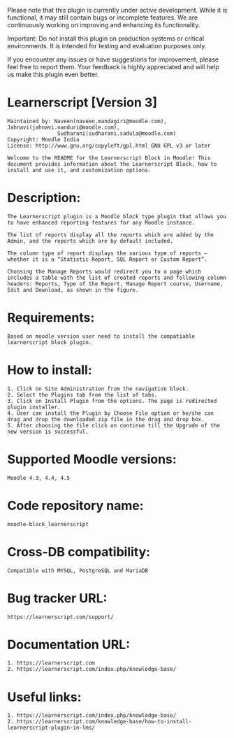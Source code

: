 Please note that this plugin is currently under active development. While it is functional, it may still contain bugs or incomplete features. We are continuously working on improving and enhancing its functionality.

Important: Do not install this plugin on production systems or critical environments. It is intended for testing and evaluation purposes only.

If you encounter any issues or have suggestions for improvement, please feel free to report them. Your feedback is highly appreciated and will help us make this plugin even better.

# Learnerscript [Version 3]

	Maintained by: Naveen(naveen.mandagiri@moodle.com), Jahnavi(jahnavi.nanduri@moodle.com),
					Sudharani(sudharani.sadula@moodle.com)
	Copyright: Moodle India
	License: http://www.gnu.org/copyleft/gpl.html GNU GPL v3 or later

	Welcome to the README for the Learnerscript Block in Moodle! This document provides information about the Learnerscript Block, how to install and use it, and customization options.

# Description:

	The Learnerscript plugin is a Moodle block type plugin that allows you to have enhanced reporting features for any Moodle instance.

	The list of reports display all the reports which are added by the Admin, and the reports which are by default included.

	The column type of report displays the various type of reports – whether it is a “Statistic Report, SQL Report or Custom Report”.

    Choosing the Manage Reports would redirect you to a page which includes a table with the list of created reports and following column headers: Reports, Type of the Report, Manage Report course, Username, Edit and Download, as shown in the figure.

# Requirements:
	Based on moodle version user need to install the compatiable learnerscript block plugin.

# How to install:

	1. Click on Site Administration from the navigation block.
	2. Select the Plugins tab from the list of tabs.
	3. Click on Install Plugin from the options. The page is redirected plugin installer.
	4. User can install the Plugin by Choose File option or he/she can drag and drop the downloaded zip file in the drag and drop box.
	5. After choosing the file click on continue till the Upgrade of the new version is successful.

# Supported Moodle versions:
	Moodle 4.3, 4.4, 4.5

# Code repository name:
	moodle-block_learnerscript

# Cross-DB compatibility:
	Compatible with MYSQL, PostgreSQL and MariaDB

# Bug tracker URL:
	https://learnerscript.com/support/

# Documentation URL:
	1. https://learnerscript.com
	2. https://learnerscript.com/index.php/knowledge-base/

# Useful links:
	1. https://learnerscript.com/index.php/knowledge-base/
	2. https://learnerscript.com/knowledge-base/how-to-install-learnerscript-plugin-in-lms/
